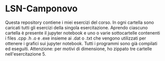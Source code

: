 # LSN-Camponovo
Questa repository contiene i miei esercizi del corso.
In ogni cartella sono caricati tutti gli esercizi della singola esercitazione.
Aprendo ciascuno cartella è presente il jupyter notebook e uno o varie sottocartelle contenenti i
files .cpp .h .o e .exe insieme ai .dat o .txt che vengono utilizzati per ottenere i grafici sui
jupyter notebook.
Tutti i programmi sono già compilati ed eseguiti.
Attenzione: per motivi di dimensione, ho zippato tre cartelle nell'esercitazione 5.
